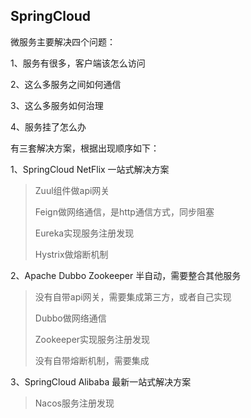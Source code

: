 ## SpringCloud



微服务主要解决四个问题：

1、服务有很多，客户端该怎么访问

2、这么多服务之间如何通信

3、这么多服务如何治理

4、服务挂了怎么办



有三套解决方案，根据出现顺序如下：

1、SpringCloud NetFlix  一站式解决方案

> Zuul组件做api网关
>
> Feign做网络通信，是http通信方式，同步阻塞
>
> Eureka实现服务注册发现
>
> Hystrix做熔断机制



2、Apache Dubbo Zookeeper  半自动，需要整合其他服务

> 没有自带api网关，需要集成第三方，或者自己实现
>
> Dubbo做网络通信
>
> Zookeeper实现服务注册发现
>
> 没有自带熔断机制，需要集成



3、SpringCloud Alibaba  最新一站式解决方案

> Nacos服务注册发现